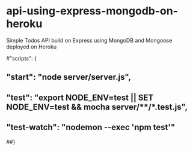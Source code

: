 # api-using-express-mongodb-on-heroku
Simple Todos API build on Express using MongoDB and Mongoose deployed on Heroku

#"scripts": {
##  "start": "node server/server.js",
##  "test": "export NODE_ENV=test || SET NODE_ENV=test && mocha server/**/*.test.js",
##  "test-watch": "nodemon --exec 'npm test'"
##}

